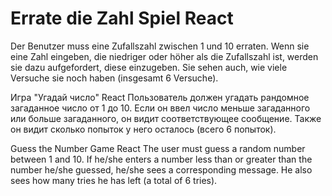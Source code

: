 # Errate die Zahl Spiel React
Der Benutzer muss eine Zufallszahl zwischen 1 und 10 erraten. Wenn sie eine Zahl eingeben, die niedriger oder höher als die Zufallszahl ist, werden sie dazu aufgefordert, diese einzugeben. Sie sehen auch, wie viele Versuche sie noch haben (insgesamt 6 Versuche).

Игра "Угадай число" React
Пользователь должен угадать рандомное загаданное число от 1 до 10. Если он ввел число меньше загаданного или больше загаданного, он видит соответствующее сообщение. Также он видит сколько попыток у него осталось (всего 6 попыток).

Guess the Number Game React
The user must guess a random number between 1 and 10. If he/she enters a number less than or greater than the number he/she guessed, he/she sees a corresponding message. He also sees how many tries he has left (a total of 6 tries).

